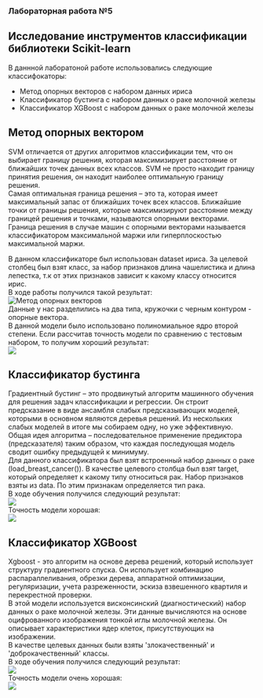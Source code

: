 ### Лабораторная работа №5
## Исследование инструментов классификации библиотеки Scikit-learn  

В даннной лаборатоной работе использовались следующие классифокаторы:  
 - Метод опорных векторов с набором данных ириса    
 - Классификатор бустинга с набором данных о раке молочной железы
 - Классификатор XGBoost с набором данных о раке молочной железы

 ## Метод опорных вектором
SVM отличается от других алгоритмов классификации тем, что он выбирает границу решения, которая максимизирует расстояние от ближайших точек данных всех классов. SVM не просто находит границу принятия решения, он находит наиболее оптимальную границу решения.    
Самая оптимальная граница решения – это та, которая имеет максимальный запас от ближайших точек всех классов. Ближайшие точки от границы решения, которые максимизируют расстояние между границей решения и точками, называются опорными векторами. Граница решения в случае машин с опорными векторами называется классификатором максимальной маржи или гиперплоскостью максимальной маржи.

В данном классификаторе был использован dataset ириса. За целевой столбец был взят класс, за набор признаков длина чашелистика и длина лепестка, т.к от этих признаков зависит к какому классу относится ирис.  
В ходе работы получился такой результат:  
![Метод опорных векторов](https://sun9-21.userapi.com/impg/THgWYXodnOWHewDc7GzdXRQbCUw7Lw4pHeMhoQ/ZKQv7S_NTE0.jpg?size=1492x834&quality=96&sign=f5aa19b3210de7e6cb480ec987a346d0&type=album)  
Данные у нас разделились на два типа, кружочки с черным контуром - опорные вектора.  
В данной модели было использовано полиномиальное ядро второй степени. Если рассчитав точность модели по сравнению с тестовым набором, то получим хороший результат:  
![](https://sun9-11.userapi.com/impg/HH3-_l8PJEgZhmHlGC9znqrS_Dgd6lF94wO1YA/WJMSqdWfHSg.jpg?size=371x62&quality=96&sign=4081e93e1fedf948a3dd11f39ad8f9df&type=album)    
## Классификатор бустинга   
Градиентный бустинг – это продвинутый алгоритм машинного обучения для решения задач классификации и регрессии. Он строит предсказание в виде ансамбля слабых предсказывающих моделей, которыми в основном являются деревья решений. Из нескольких слабых моделей в итоге мы собираем одну, но уже эффективную. Общая идея алгоритма – последовательное применение предиктора (предсказателя) таким образом, что каждая последующая модель сводит ошибку предыдущей к минимуму.  
Для данного классификатора был взят встроенный набор данных о раке (load_breast_cancer()). В качестве целевого столбца был взят target, который определяет к какому типу относиться рак. Набор признаков взяты из data. По этим признакам определяется тип рака.  
В ходе обучения получился следующий результат:  
![](https://sun9-80.userapi.com/impg/ljK8s9UbzAMeWdp9dRgC3rYxuHrtWnewF5LVSQ/m16dPNWKUSk.jpg?size=1264x874&quality=96&sign=4c3fccb05458431317c7acaab605c436&type=album)  
Точность модели хорошая:    
![](https://sun9-57.userapi.com/impg/5CmEKD5LfGPnpktL_y25sg1yU33kuIpDExj-7A/FNPBhhOPhj0.jpg?size=674x221&quality=96&sign=2861cb43261cdff82f65651e598fae3d&type=album)   

## Классификатор XGBoost    
Xgboost - это алгоритм на основе дерева решений, который использует структуру градиентного спуска. Он использует комбинацию распараллеливания, обрезки дерева, аппаратной оптимизации, регуляризации, учета разреженности, эскиза взвешенного квартиля и перекрестной проверки.  
В этой модели используется висконсинский (диагностический) набор данных о раке молочной железы. Эти данные вычисляются на основе оцифрованного изображения тонкой иглы молочной железы. Он описывает характеристики ядер клеток, присутствующих на изображении.     
В качестве целевых данных были взяты 'злокачественный' и 'доброкачественный' классы.   
В ходе обучения получился следующий результат:  
![](https://sun1-83.userapi.com/impg/-P0PBEPs2NDcRtS9czcF3f_1jRf5oiqxoFswwQ/57CoU0ewYT0.jpg?size=852x694&quality=96&sign=58c34e883ac216ade74d7e9a8db1e637&type=album)   
Точность модели очень хорошая:  
![](https://sun9-10.userapi.com/impg/XvqvIz6p0HuYfobRvYhqILNvVcfu1P5FYj7hng/Sv1ae338e_Y.jpg?size=662x199&quality=96&sign=a3915ab7bef4eb61081cc6cabcdad2b5&type=album)  

